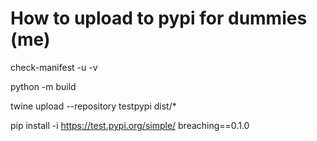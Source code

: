 # How to upload to pypi for dummies (me)


check-manifest -u -v

python -m build

twine upload --repository testpypi dist/*

pip install -i https://test.pypi.org/simple/ breaching==0.1.0
